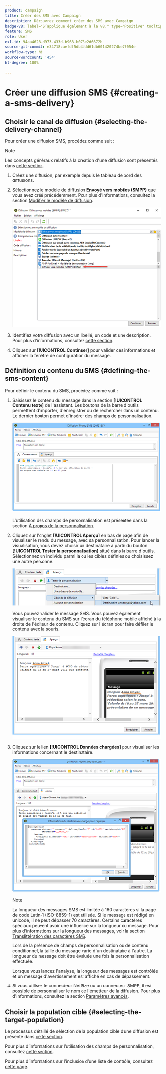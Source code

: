 ```yaml
---
product: campaign
title: Créer des SMS avec Campaign
description: Découvrez comment créer des SMS avec Campaign
badge-v8: label="S’applique également à la v8." type="Positive" tooltip="S’applique également à Campaign v8."
feature: SMS
role: User
exl-id: 94aa4628-d973-433d-b963-b078e2d6672b
source-git-commit: e34718caefdf5db4ddd61db601420274be77054e
workflow-type: ht
source-wordcount: '454'
ht-degree: 100%

---
```


# Créer une diffusion SMS {#creating-a-sms-delivery}

## Choisir le canal de diffusion {#selecting-the-delivery-channel}

Pour créer une diffusion SMS, procédez comme suit :

>[!NOTE]
>
>Les concepts généraux relatifs à la création d&#39;une diffusion sont présentés dans [cette section](steps-about-delivery-creation-steps.md).

1. Créez une diffusion, par exemple depuis le tableau de bord des diffusions.
1. Sélectionnez le modèle de diffusion **Envoyé vers mobiles (SMPP)** que vous avez créé précédemment. Pour plus d&#39;informations, consultez la section [Modifier le modèle de diffusion](sms-set-up.md#changing-the-delivery-template).

   ![](assets/s_user_mobile_wizard.png)

1. Identifiez votre diffusion avec un libellé, un code et une description. Pour plus d’informations, consultez [cette section](steps-create-and-identify-the-delivery.md#identifying-the-delivery).
1. Cliquez sur **[!UICONTROL Continuer]** pour valider ces informations et afficher la fenêtre de configuration du message.

## Définition du contenu du SMS {#defining-the-sms-content}

Pour définir le contenu du SMS, procédez comme suit :

1. Saisissez le contenu du message dans la section **[!UICONTROL Contenu texte]** de l&#39;assistant. Les boutons de la barre d&#39;outils permettent d&#39;importer, d&#39;enregistrer ou de rechercher dans un contenu. Le dernier bouton permet d&#39;insérer des champs de personnalisation.

   ![](assets/s_ncs_user_wizard_sms01_138.png)

   L&#39;utilisation des champs de personnalisation est présentée dans la section [À propos de la personnalisation](about-personalization.md).

1. Cliquez sur l&#39;onglet **[!UICONTROL Aperçu]** en bas de page afin de visualiser le rendu du message, avec sa personnalisation. Pour lancer la visualisation, vous devez choisir un destinataire à partir du bouton **[!UICONTROL Tester la personnalisation]** situé dans la barre d&#39;outils. Sélectionnez un individu parmi la ou les cibles définies ou choisissez une autre personne.

   ![](assets/s_ncs_user_wizard_sms01_139.png)

   Vous pouvez valider le message SMS. Vous pouvez également visualiser le contenu du SMS sur l&#39;écran du téléphone mobile affiché à la droite de l&#39;éditeur de contenu. Cliquez sur l&#39;écran pour faire défiler le contenu avec la souris.

   ![](assets/s_ncs_user_wizard_sms01_140.png)

1. Cliquez sur le lien **[!UICONTROL Données chargées]** pour visualiser les informations concernant le destinataire.

   ![](assets/s_user_mobile_wizard_sms_02.png)

   >[!NOTE]
   >
   >La longueur des messages SMS est limitée à 160 caractères si la page de code Latin-1 (ISO-8859-1) est utilisée. Si le message est rédigé en unicode, il ne peut dépasser 70 caractères. Certains caractères spéciaux peuvent avoir une influence sur la longueur du message. Pour plus d’informations sur la longueur des messages, voir la section [Translittération des caractères SMS](#about-character-transliteration).
   >
   >Lors de la présence de champs de personnalisation ou de contenu conditionnel, la taille du message varie d&#39;un destinataire à l&#39;autre. La longueur du message doit être évaluée une fois la personnalisation effectuée.
   >
   >Lorsque vous lancez l&#39;analyse, la longueur des messages est contrôlée et un message d&#39;avertissement est affiché en cas de dépassement.

1. Si vous utilisez le connecteur NetSize ou un connecteur SMPP, il est possible de personnaliser le nom de l&#39;émetteur de la diffusion. Pour plus d&#39;informations, consultez la section [Paramètres avancés](#advanced-parameters).

## Choisir la population cible {#selecting-the-target-population}

Le processus détaillé de sélection de la population cible d’une diffusion est présenté dans [cette section](steps-defining-the-target-population.md).

Pour plus d’informations sur l’utilisation des champs de personnalisation, consultez [cette section](about-personalization.md).

Pour plus d’informations sur l’inclusion d’une liste de contrôle, consultez [cette page](about-seed-addresses.md).

